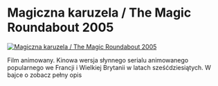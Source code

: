 Magiczna karuzela / The Magic Roundabout 2005 
=============
[![Magiczna karuzela / The Magic Roundabout 2005 ](http://vidos.pl/images/player.gif)](http://vidos.pl/magiczna-karuzela-the-magic-roundabout-2005)

 Film animowany. Kinowa wersja słynnego serialu animowanego popularnego we Francji i Wielkiej Brytanii w latach sześćdziesiątych. W bajce o zobacz pełny opis

